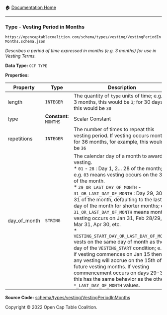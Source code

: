 :house: [Documentation Home](/README.md)

---

### Type - Vesting Period in Months

`https://opencaptablecoalition.com/schema/types/vesting/VestingPeriodInMonths.schema.json`

_Describes a period of time expressed in months (e.g. 3 months) for use in Vesting Terms._

**Data Type:** `OCF TYPE`

**Properties:**

| Property     | Type                   | Description                                                                                                                                                                                                                                                                                                                                                                                                                                                                                                                                                                                                                                                                                                                                                                   | Required   |
| ------------ | ---------------------- | ----------------------------------------------------------------------------------------------------------------------------------------------------------------------------------------------------------------------------------------------------------------------------------------------------------------------------------------------------------------------------------------------------------------------------------------------------------------------------------------------------------------------------------------------------------------------------------------------------------------------------------------------------------------------------------------------------------------------------------------------------------------------------- | ---------- |
| length       | `INTEGER`              | The quantity of `type` units of time; e.g. for 3 months, this would be `3`; for 30 days, this would be `30`                                                                                                                                                                                                                                                                                                                                                                                                                                                                                                                                                                                                                                                                   | `REQUIRED` |
| type         | **Constant:** `MONTHS` | Scalar Constant                                                                                                                                                                                                                                                                                                                                                                                                                                                                                                                                                                                                                                                                                                                                                               | `REQUIRED` |
| repetitions  | `INTEGER`              | The number of times to repeat this vesting period. If vesting occurs monthly for 36 months, for example, this would be `36`                                                                                                                                                                                                                                                                                                                                                                                                                                                                                                                                                                                                                                                   | `REQUIRED` |
| day_of_month | `STRING`               | The calendar day of a month to award vesting.</br>* `01` - `28` : Day 1, 2... 28 of the month; e.g. `03` means vesting occurs on the 3rd of the month.</br>* `29_OR_LAST_DAY_OF_MONTH` - `31_OR_LAST_DAY_OF_MONTH` : Day 29, 30, or 31 of the month, defaulting to the last day of the month for shorter months; e.g. `31_OR_LAST_DAY_OF_MONTH` means monthly vesting occurs on Jan 31, Feb 28/29, Mar 31, Apr 30, etc.</br>* `VESTING_START_DAY_OR_LAST_DAY_OF_MONTH` vests on the same day of month as the day of the `VESTING_START` condition; e.g. if vesting commences on Jan 15 then any vesting will accrue on the 15th of future vesting months. If vesting commencement occurs on days 29-31, this has the same behavior as the other `*_LAST_DAY_OF_MONTH` values. | -          |

**Source Code:** [schema/types/vesting/VestingPeriodInMonths](/schema/types/vesting/VestingPeriodInMonths.schema.json)

Copyright © 2022 Open Cap Table Coalition.
